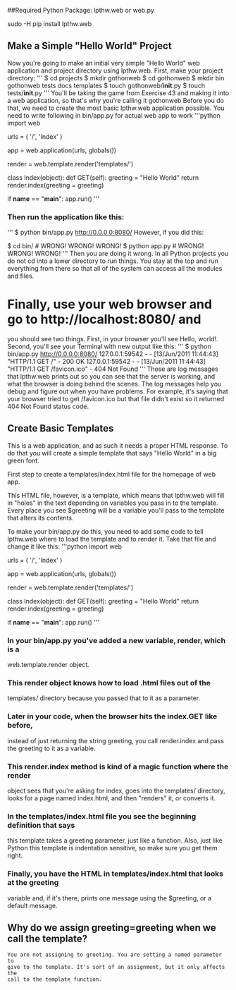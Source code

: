 ##Required Python Package: 
lpthw.web or web.py

sudo -H pip install lpthw.web

## Make a Simple "Hello World" Project
Now you're going to make an initial very simple "Hello World" web
application and project directory using lpthw.web. First, make your project directory:
'''
$ cd projects
$ mkdir gothonweb
$ cd gothonweb
$ mkdir bin gothonweb tests docs templates
$ touch gothonweb/__init__.py
$ touch tests/__init__.py
'''
You'll be taking the game from Exercise 43 and making it into a web application,
so that's why you're calling it gothonweb
Before you do that, we need to create the most basic lpthw.web application
possible. You need to write following in bin/app.py for actual web app to work
'''python
import web

urls = (
  '/', 'Index'
)

app = web.application(urls, globals())

render = web.template.render('templates/')

class Index(object):
    def GET(self):
        greeting = "Hello World"
        return render.index(greeting = greeting)

if __name__ == "__main__":
    app.run()
'''
### Then run the application like this:
'''
$ python bin/app.py
http://0.0.0.0:8080/
However, if you did this:

$ cd bin/   # WRONG! WRONG! WRONG!
$ python app.py  # WRONG! WRONG! WRONG!
'''
Then you are doing it wrong. In all Python projects you do not cd into a
lower directory to run things. You stay at the top and run everything from
there so that all of the system can access all the modules and files.
# Finally, use your web browser and go to http://localhost:8080/ and 
you should see two things. First, in your browser you'll see 
Hello, world!. Second, you'll see your Terminal with new output like this:
'''
$ python bin/app.py
http://0.0.0.0:8080/
127.0.0.1:59542 - - [13/Jun/2011 11:44:43] "HTTP/1.1 GET /" - 200 OK
127.0.0.1:59542 - - [13/Jun/2011 11:44:43] "HTTP/1.1 GET /favicon.ico" - 404 Not Found
'''
Those are log messages that lpthw.web prints out so you can see that the
server is working, and what the browser is doing behind the scenes. The log
messages help you debug and figure out when you have problems. For example,
it's saying that your browser tried to get /favicon.ico but that file didn't 
exist so it returned 404 Not Found status code.



## Create Basic Templates

 This is a web application, and as such it needs a proper HTML response.
 To do that you will create a simple template that says "Hello World" in a
 big green font.
 
First step to create a templates/index.html file for the homepage of web app.

This HTML file, however, is a template, which means that lpthw.web
will fill in "holes" in the text depending on variables you pass in to the
template. Every place you see $greeting will be a variable you'll pass to 
the template that alters its contents.

To make your bin/app.py do this, you need to add some code to tell lpthw.web
where to load the template and to render it. Take that file and change it like this:
'''python
import web

urls = (
  '/', 'Index'
)

app = web.application(urls, globals())

render = web.template.render('templates/')

class Index(object):
    def GET(self):
        greeting = "Hello World"
        return render.index(greeting = greeting)

if __name__ == "__main__":
    app.run()
'''
### In your bin/app.py you've added a new variable, render, which is a
  web.template.render object.
  
### This render object knows how to load .html files out of the 
  templates/ directory because you passed that to it as a parameter.

### Later in your code, when the browser hits the index.GET like before, 
  instead of just returning the string greeting, you call render.index 
  and pass the greeting to it as a variable.
  
### This render.index method is kind of a magic function where the render 
  object sees that you're asking for index, goes into the templates/ directory, 
  looks for a page named index.html, and then "renders" it, or converts it.

### In the templates/index.html file you see the beginning definition that says
  this template takes a greeting parameter, just like a function. Also, just
  like Python this template is indentation sensitive, so make sure you get them right.

### Finally, you have the HTML in templates/index.html that looks at the greeting
  variable and, if it's there, prints one message using the $greeting, or a
  default message.
  
  
## Why do we assign greeting=greeting when we call the template?
    
	You are not assigning to greeting. You are setting a named parameter to 
	give to the template. It's sort of an assignment, but it only affects the
	call to the template function.

